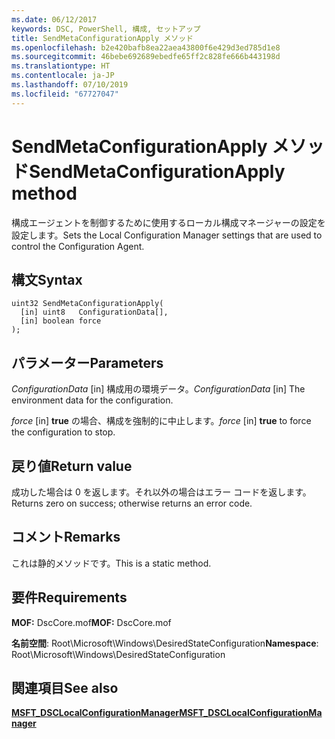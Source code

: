 ```yaml
---
ms.date: 06/12/2017
keywords: DSC, PowerShell, 構成, セットアップ
title: SendMetaConfigurationApply メソッド
ms.openlocfilehash: b2e420bafb8ea22aea43800f6e429d3ed785d1e8
ms.sourcegitcommit: 46bebe692689ebedfe65ff2c828fe666b443198d
ms.translationtype: HT
ms.contentlocale: ja-JP
ms.lasthandoff: 07/10/2019
ms.locfileid: "67727047"
---
```

# <a name="sendmetaconfigurationapply-method"></a><span data-ttu-id="35946-103">SendMetaConfigurationApply メソッド</span><span class="sxs-lookup"><span data-stu-id="35946-103">SendMetaConfigurationApply method</span></span>

<span data-ttu-id="35946-104">構成エージェントを制御するために使用するローカル構成マネージャーの設定を設定します。</span><span class="sxs-lookup"><span data-stu-id="35946-104">Sets the Local Configuration Manager settings that are used to control the Configuration Agent.</span></span>

## <a name="syntax"></a><span data-ttu-id="35946-105">構文</span><span class="sxs-lookup"><span data-stu-id="35946-105">Syntax</span></span>

```mof
uint32 SendMetaConfigurationApply(
  [in] uint8   ConfigurationData[],
  [in] boolean force
);
```

## <a name="parameters"></a><span data-ttu-id="35946-106">パラメーター</span><span class="sxs-lookup"><span data-stu-id="35946-106">Parameters</span></span>

<span data-ttu-id="35946-107">*ConfigurationData* \[in\] 構成用の環境データ。</span><span class="sxs-lookup"><span data-stu-id="35946-107">*ConfigurationData* \[in\] The environment data for the configuration.</span></span>

<span data-ttu-id="35946-108">*force* \[in\] **true** の場合、構成を強制的に中止します。</span><span class="sxs-lookup"><span data-stu-id="35946-108">*force* \[in\] **true** to force the configuration to stop.</span></span>

## <a name="return-value"></a><span data-ttu-id="35946-109">戻り値</span><span class="sxs-lookup"><span data-stu-id="35946-109">Return value</span></span>

<span data-ttu-id="35946-110">成功した場合は 0 を返します。それ以外の場合はエラー コードを返します。</span><span class="sxs-lookup"><span data-stu-id="35946-110">Returns zero on success; otherwise returns an error code.</span></span>

## <a name="remarks"></a><span data-ttu-id="35946-111">コメント</span><span class="sxs-lookup"><span data-stu-id="35946-111">Remarks</span></span>

<span data-ttu-id="35946-112">これは静的メソッドです。</span><span class="sxs-lookup"><span data-stu-id="35946-112">This is a static method.</span></span>

## <a name="requirements"></a><span data-ttu-id="35946-113">要件</span><span class="sxs-lookup"><span data-stu-id="35946-113">Requirements</span></span>

<span data-ttu-id="35946-114">**MOF:** DscCore.mof</span><span class="sxs-lookup"><span data-stu-id="35946-114">**MOF:** DscCore.mof</span></span>

<span data-ttu-id="35946-115">**名前空間**: Root\Microsoft\Windows\DesiredStateConfiguration</span><span class="sxs-lookup"><span data-stu-id="35946-115">**Namespace**: Root\Microsoft\Windows\DesiredStateConfiguration</span></span>

## <a name="see-also"></a><span data-ttu-id="35946-116">関連項目</span><span class="sxs-lookup"><span data-stu-id="35946-116">See also</span></span>

[<span data-ttu-id="35946-117">**MSFT_DSCLocalConfigurationManager**</span><span class="sxs-lookup"><span data-stu-id="35946-117">**MSFT_DSCLocalConfigurationManager**</span></span>](msft-dsclocalconfigurationmanager.md)
